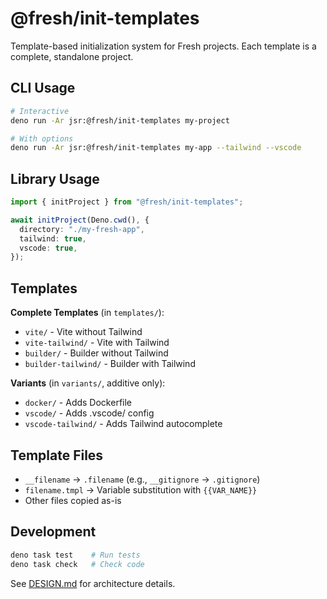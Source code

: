 # @fresh/init-templates

Template-based initialization system for Fresh projects. Each template is a
complete, standalone project.

## CLI Usage

```bash
# Interactive
deno run -Ar jsr:@fresh/init-templates my-project

# With options
deno run -Ar jsr:@fresh/init-templates my-app --tailwind --vscode
```

## Library Usage

```typescript
import { initProject } from "@fresh/init-templates";

await initProject(Deno.cwd(), {
  directory: "./my-fresh-app",
  tailwind: true,
  vscode: true,
});
```

## Templates

**Complete Templates** (in `templates/`):

- `vite/` - Vite without Tailwind
- `vite-tailwind/` - Vite with Tailwind
- `builder/` - Builder without Tailwind
- `builder-tailwind/` - Builder with Tailwind

**Variants** (in `variants/`, additive only):

- `docker/` - Adds Dockerfile
- `vscode/` - Adds .vscode/ config
- `vscode-tailwind/` - Adds Tailwind autocomplete

## Template Files

- `__filename` → `.filename` (e.g., `__gitignore` → `.gitignore`)
- `filename.tmpl` → Variable substitution with `{{VAR_NAME}}`
- Other files copied as-is

## Development

```bash
deno task test    # Run tests
deno task check   # Check code
```

See [DESIGN.md](./DESIGN.md) for architecture details.

